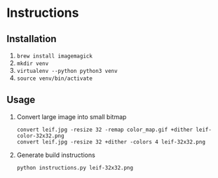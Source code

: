 # Instructions

## Installation

1. `brew install imagemagick`
2. `mkdir venv`
3. `virtualenv --python python3 venv`
4. `source venv/bin/activate`

## Usage

1. Convert large image into small bitmap

    ```
    convert leif.jpg -resize 32 -remap color_map.gif +dither leif-color-32x32.png
    convert leif.jpg -resize 32 +dither -colors 4 leif-32x32.png
    ```

2. Generate build instructions

    ```
    python instructions.py leif-32x32.png
    ```
